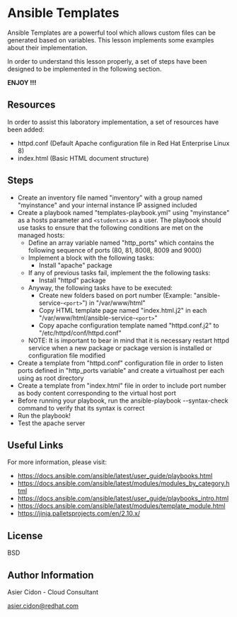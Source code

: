 # Ansible Templates

Ansible Templates are a powerful tool which allows custom files can be generated based on variables. This lesson implements some examples about their implementation.

In order to understand this lesson properly, a set of steps have been designed to be implemented in the following section.

**ENJOY !!!**

## Resources

In order to assist this laboratory implementation, a set of resources have been added:

-   httpd.conf (Default Apache configuration file in Red Hat Enterprise Linux 8)
-   index.html (Basic HTML document structure)

## Steps 

-   Create an inventory file named "inventory" with a group named "myinstance" and your internal instance IP assigned included
-   Create a playbook named "templates-playbook.yml" using "myinstance" as a hosts parameter and ``<studentxx>`` as a user. The playbook should use tasks to ensure that the following conditions are met on the managed hosts:
    -   Define an array variable named "http_ports" which contains the following sequence of ports (80, 81, 8008, 8009 and 9000)
    -   Implement a block with the following tasks:
        -   Install "apache" package 
    -   If any of previous tasks fail, implement the the following tasks:
        -   Install "httpd" package
    -   Anyway, the following tasks have to be executed:
        -   Create new folders based on port number (Example: "ansible-service-``<port>``") in "/var/www/html"
        -   Copy HTML template page named "index.html.j2" in each "/var/www/html/ansible-service-``<port>``" 
        -   Copy apache configuration template named "httpd.conf.j2" to "/etc/httpd/conf/httpd.conf"
    -   NOTE: It is important to bear in mind that it is necessary restart httpd service when a new package or package version is installed or configuration file modified
-   Create a template from "httpd.conf" configuration file in order to listen ports defined in "http_ports variable" and create a virtualhost per each <port> using as root directory
-   Create a template from "index.html" file in order to include port number as body content corresponding to the virtual host port
-   Before running your playbook, run the ansible-playbook --syntax-check  command to verify that its syntax is correct
-   Run the playbook!
-   Test the apache server

## Useful Links

For more information, please visit:

-   https://docs.ansible.com/ansible/latest/user_guide/playbooks.html
-   https://docs.ansible.com/ansible/latest/modules/modules_by_category.html
-   https://docs.ansible.com/ansible/latest/user_guide/playbooks_intro.html
-   https://docs.ansible.com/ansible/latest/modules/template_module.html
-   https://jinja.palletsprojects.com/en/2.10.x/
  
License
-------

BSD

Author Information
------------------

 Asier Cidon - Cloud Consultant

 asier.cidon@redhat.com